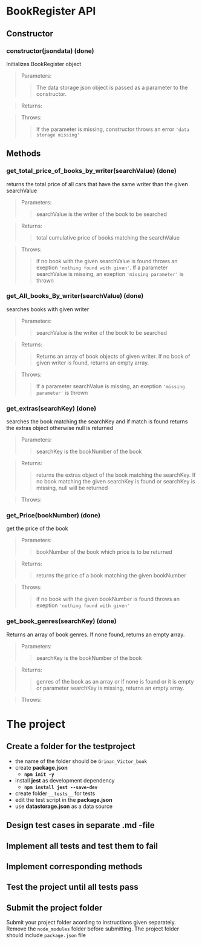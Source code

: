 # BookRegister API

## Constructor

### **constructor(jsondata)** (done)

Initializes BookRegister object

> Parameters:
>
> > The data storage json object is passed as a parameter to the constructor.

> Returns:
>
> >

> Throws:
>
> > If the parameter is missing, constructor throws an error `'data storage missing'`

## Methods

### **get_total_price_of_books_by_writer(searchValue)** (done)

returns the total price of all cars that have the same writer than the given searchValue

> Parameters:
>
> > searchValue is the writer of the book to be searched

> Returns:
>
> > total cumulative price of books matching the searchValue

> Throws:
>
> > if no book with the given searchValue is found throws an exeption `'nothing found with given'`. If a parameter searchValue is missing, an exeption `'missing parameter'` is thrown

### **get_All_books_By_writer(searchValue)** (done)

searches books with given writer

> Parameters:
>
> > searchValue is the writer of the book to be searched

> Returns:
>
> > Returns an array of book objects of given writer. If no book of given writer is found, returns an empty array.

> Throws:
>
> > If a parameter searchValue is missing, an exeption `'missing parameter'` is thrown

### **get_extras(searchKey)** (done)

searches the book matching the searchKey and if match is found returns the extras object otherwise null is returned

> Parameters:
>
> > searchKey is the bookNumber of the book

> Returns:
>
> > returns the extras object of the book matching the searchKey. If no book matching the given searchKey is found or searchKey is missing, null will be returned

> Throws:
>
> >

### **get_Price(bookNumber)** (done)

get the price of the book

> Parameters:
>
> > bookNumber of the book which price is to be returned

> Returns:
>
> > returns the price of a book matching the given bookNumber

> Throws:
>
> > if no book with the given bookNumber is found throws an exeption `'nothing found with given'`

### **get_book_genres(searchKey)** (done)

Returns an array of book genres. If none found, returns an empty array.

> Parameters:
>
> > searchKey is the bookNumber of the book

> Returns:
>
> > genres of the book as an array or if none is found or it is empty or parameter searchKey is missing, returns an empty array.

> Throws:
>
> >

# The project

## Create a folder for the testproject

- the name of the folder should be `Grinan_Victor_book`
- create **package.json**
  - **`npm init -y`**
- install **jest** as development dependency
  - **`npm install jest --save-dev`**
- create folder `__tests__` for tests
- edit the test script in the **package.json**
- use **datastorage.json** as a data source

## Design test cases in separate .md -file

## Implement all tests and test them to fail

## Implement corresponding methods

## Test the project until all tests pass

## Submit the project folder

Submit your project folder acording to instructions given separately.
Remove the `node_modules` folder before submitting.
The project folder should include `package.json` file
